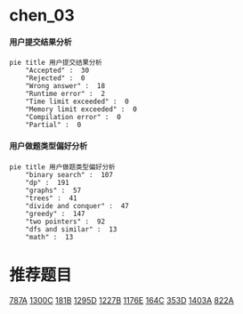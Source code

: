 # chen_03

<!-- tabs:start -->



#### **用户提交结果分析**

```mermaid
pie title 用户提交结果分析
    "Accepted" :  30
    "Rejected" :  0
    "Wrong answer" :  18
    "Runtime error" :  2
    "Time limit exceeded" :  0
    "Memory limit exceeded" :  0
    "Compilation error" :  0
    "Partial" :  0
```

#### **用户做题类型偏好分析**

```mermaid
pie title 用户做题类型偏好分析
    "binary search" :  107
    "dp" :  191
    "graphs" :  57
    "trees" :  41
    "divide and conquer" :  47
    "greedy" :  147
    "two pointers" :  92
    "dfs and similar" :  13
    "math" :  13
```



<!-- tabs:end -->
# 推荐题目
[787A](https://codeforces.com/contest/787/problem/A)
[1300C](https://codeforces.com/contest/1300/problem/C)
[181B](https://codeforces.com/contest/181/problem/B)
[1295D](https://codeforces.com/contest/1295/problem/D)
[1227B](https://codeforces.com/contest/1227/problem/B)
[1176E](https://codeforces.com/contest/1176/problem/E)
[164C](https://codeforces.com/contest/164/problem/C)
[353D](https://codeforces.com/contest/353/problem/D)
[1403A](https://codeforces.com/contest/1403/problem/A)
[822A](https://codeforces.com/contest/822/problem/A)

